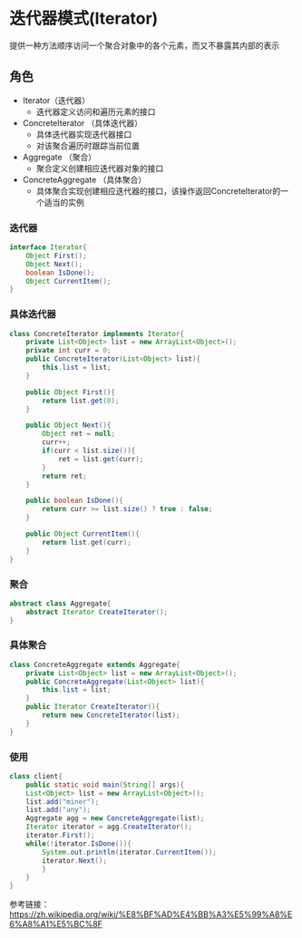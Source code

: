 # 迭代器模式(Iterator)
提供一种方法顺序访问一个聚合对象中的各个元素，而又不暴露其内部的表示

## 角色
* Iterator（迭代器）
  * 迭代器定义访问和遍历元素的接口
* ConcreteIterator （具体迭代器）
  * 具体迭代器实现迭代器接口
  * 对该聚合遍历时跟踪当前位置
* Aggregate （聚合）
  * 聚合定义创建相应迭代器对象的接口
* ConcreteAggregate （具体聚合）
  * 具体聚合实现创建相应迭代器的接口，该操作返回ConcreteIterator的一个适当的实例
  
### 迭代器
```java
interface Iterator{
    Object First();
    Object Next();
    boolean IsDone();
    Object CurrentItem();
}
```
### 具体迭代器
```java
class ConcreteIterator implements Iterator{
    private List<Object> list = new ArrayList<Object>();
    private int curr = 0;
    public ConcreteIterator(List<Object> list){
        this.list = list;
    }

    public Object First(){
        return list.get(0);
    }

    public Object Next(){
        Object ret = null;
        curr++;
        if(curr < list.size()){
            ret = list.get(curr);
        }
        return ret;
    }

    public boolean IsDone(){
        return curr >= list.size() ? true : false;
    }

    public Object CurrentItem(){
        return list.get(curr);
    }
}
```
### 聚合
```java
abstract class Aggregate{
    abstract Iterator CreateIterator();
}
```
### 具体聚合
```java
class ConcreteAggregate extends Aggregate{
    private List<Object> list = new ArrayList<Object>();
    public ConcreteAggregate(List<Object> list){
        this.list = list;
    }
    public Iterator CreateIterator(){
        return new ConcreteIterator(list);
    }
}
```
### 使用
```java
class client{
    public static void main(String[] args){
    List<Object> list = new ArrayList<Object>();
    list.add("miner");
    list.add("any");
    Aggregate agg = new ConcreteAggregate(list);
    Iterator iterator = agg.CreateIterator();
    iterator.First();
    while(!iterator.IsDone()){
        System.out.println(iterator.CurrentItem());
        iterator.Next();
        }
    }
}
```
参考链接：https://zh.wikipedia.org/wiki/%E8%BF%AD%E4%BB%A3%E5%99%A8%E6%A8%A1%E5%BC%8F
